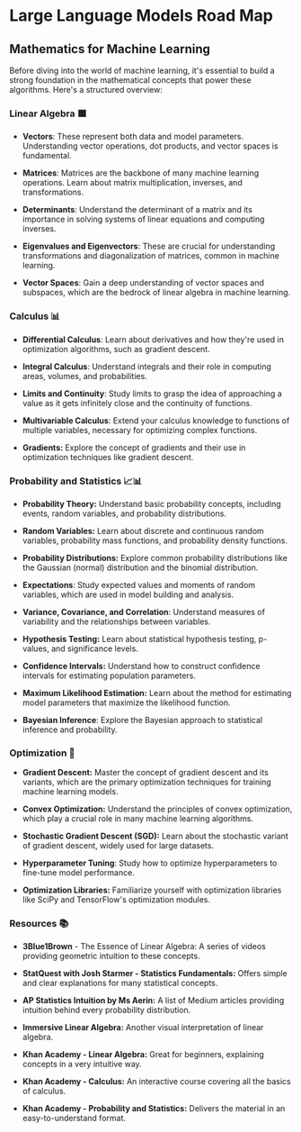# Large Language Models Road Map 
## Mathematics for Machine Learning

Before diving into the world of machine learning, it's essential to build a strong foundation in the mathematical concepts that power these algorithms. Here's a structured overview:

### Linear Algebra 🟩

* **Vectors**: These represent both data and model parameters. Understanding vector operations, dot products, and vector spaces is fundamental.

* **Matrices**: Matrices are the backbone of many machine learning operations. Learn about matrix multiplication, inverses, and transformations.

* **Determinants**: Understand the determinant of a matrix and its importance in solving systems of linear equations and computing inverses.

* **Eigenvalues and Eigenvectors**: These are crucial for understanding transformations and diagonalization of matrices, common in machine learning.

* **Vector Spaces**: Gain a deep understanding of vector spaces and subspaces, which are the bedrock of linear algebra in machine learning.

### Calculus 📊

 * **Differential Calculus**: Learn about derivatives and how they're used in optimization algorithms, such as gradient descent.

 * **Integral Calculus**: Understand integrals and their role in computing areas, volumes, and probabilities.

 * **Limits and Continuity**: Study limits to grasp the idea of approaching a value as it gets infinitely close and the continuity of functions.

 * **Multivariable Calculus**: Extend your calculus knowledge to functions of multiple variables, necessary for optimizing complex functions.

 * **Gradients:** Explore the concept of gradients and their use in optimization techniques like gradient descent.

### Probability and Statistics 📈📊

  * **Probability Theory:** Understand basic probability concepts, including events, random variables, and probability distributions.

  * **Random Variables:** Learn about discrete and continuous random variables, probability mass functions, and probability density functions.

  * **Probability Distributions:** Explore common probability distributions like the Gaussian (normal) distribution and the binomial distribution.

  * **Expectations**: Study expected values and moments of random variables, which are used in model building and analysis.

  * **Variance, Covariance, and Correlation**: Understand measures of variability and the relationships between variables.

  * **Hypothesis Testing:** Learn about statistical hypothesis testing, p-values, and significance levels.

  * **Confidence Intervals:** Understand how to construct confidence intervals for estimating population parameters.

  * **Maximum Likelihood Estimation:** Learn about the method for estimating model parameters that maximize the likelihood function.

  * **Bayesian Inference**: Explore the Bayesian approach to statistical inference and probability.

### Optimization 🎯

   * **Gradient Descent:** Master the concept of gradient descent and its variants, which are the primary optimization techniques for training machine learning models.

   * **Convex Optimization:** Understand the principles of convex optimization, which play a crucial role in many machine learning algorithms.

   * **Stochastic Gradient Descent (SGD):** Learn about the stochastic variant of gradient descent, widely used for large datasets.

   * **Hyperparameter Tuning**: Study how to optimize hyperparameters to fine-tune model performance.

   * **Optimization Libraries:** Familiarize yourself with optimization libraries like SciPy and TensorFlow's optimization modules.

### Resources 📚

   * **3Blue1Brown** - The Essence of Linear Algebra: A series of videos providing geometric intuition to these concepts.

   * **StatQuest with Josh Starmer - Statistics Fundamentals:** Offers simple and clear explanations for many statistical concepts.

   * **AP Statistics Intuition by Ms Aerin:** A list of Medium articles providing intuition behind every probability distribution.

   * **Immersive Linear Algebra:** Another visual interpretation of linear algebra.

   * **Khan Academy - Linear Algebra:** Great for beginners, explaining concepts in a very intuitive way.

   * **Khan Academy - Calculus:** An interactive course covering all the basics of calculus.

   * **Khan Academy - Probability and Statistics:** Delivers the material in an easy-to-understand format.
